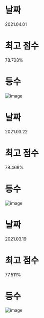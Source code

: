 # 날짜   
2021.04.01

# 최고 점수
78.708%

# 등수 
![image](https://user-images.githubusercontent.com/51853700/113314369-3836ab00-9347-11eb-80cb-1a6ce8c55085.png)       


# 날짜   
2021.03.22

# 최고 점수
78.468%

# 등수 
![image](https://user-images.githubusercontent.com/51853700/113156335-d86fcf80-9274-11eb-820c-869421872a6b.png)       







# 날짜   
2021.03.19

# 최고 점수
77.511%

# 등수 
![image](https://user-images.githubusercontent.com/51853700/113314894-b5fab680-9347-11eb-8016-248e2048203e.png)
